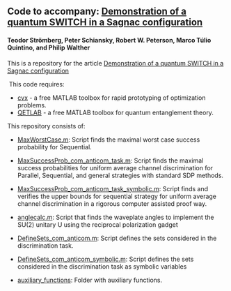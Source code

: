 ## Code to accompany: [Demonstration of a quantum SWITCH in a Sagnac configuration](https://arxiv.org/abs/xxxx.xxxx)

#### Teodor Strömberg, Peter Schiansky, Robert W. Peterson, Marco Túlio Quintino, and Philip Walther


This is a repository for the article [Demonstration of a quantum SWITCH in a Sagnac configuration](https://arxiv.org/abs/xxxx.xxxx)

 This code requires:
- [cvx](http://cvxr.com/) - a free MATLAB toolbox for rapid prototyping of optimization problems.
- [QETLAB](http://www.qetlab.com/) - a free MATLAB toolbox for quantum entanglement theory.

This repository consists of:

- [MaxWorstCase.m](https://github.com/mtcq/SagnacQuantumSwitch/blob/main/MaxWorstCase.m):
Script finds the maximal worst case success probability for Sequential.

- [MaxSuccessProb_com_anticom_task.m](https://github.com/mtcq/SagnacQuantumSwitch/blob/main/MaxSuccessProb_com_anticom_task.m):
Script finds the maximal success probabilities for uniform average channel discrimination for Parallel, Sequential, and general strategies with standard SDP methods.

- [MaxSuccessProb_com_anticom_task_symbolic.m](https://github.com/mtcq/SagnacQuantumSwitch/blob/main/MaxSuccessProb_com_anticom_task_symbolic.m):
Script finds and verifies the upper bounds for sequential strategy for uniform average channel discrimination in a rigorous computer assisted proof way.

- [anglecalc.m](https://github.com/mtcq/SagnacQuantumSwitch/blob/main/anglecalc.py):
Script that finds the waveplate angles to implement the SU(2) unitary U using the reciprocal polarization gadget 

- [DefineSets_com_anticom.m](https://github.com/mtcq/SagnacQuantumSwitch/blob/main/DefineSets_com_anticom.m):
Script defines the sets considered in the discrimination task.

- [DefineSets_com_anticom_symbolic.m](https://github.com/mtcq/SagnacQuantumSwitch/blob/main/DefineSets_com_anticom_symbolic.m):
Script defines the sets considered in the discrimination task as symbolic variables

- [auxiliary_functions](https://github.com/mtcq/SagnacQuantumSwitch/tree/main/auxiliary_functions):
Folder with auxiliary functions.
